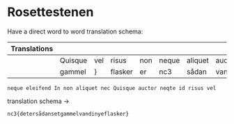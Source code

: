 # Rosettestenen
Have a direct word to word translation schema:

|Translations|   |   |   |   |   |   |   |   |   |   |   |
|-------|-----|--------|----|------|--------|-------|----|----|------|----|--------|
|   |Quisque| vel |risus   |non |neque |aliquet |auctor |nec |id  |neqte |In  |eleifend|
|   |gammel | }   |flasker |er  |nc3   |sådan   |vand   |set |nye |i     |det |{|

```
neque eleifend In non aliquet nec Quisque auctor neqte id risus vel
```
translation schema ->
```
nc3{detersådansetgammelvandinyeflasker}
```
